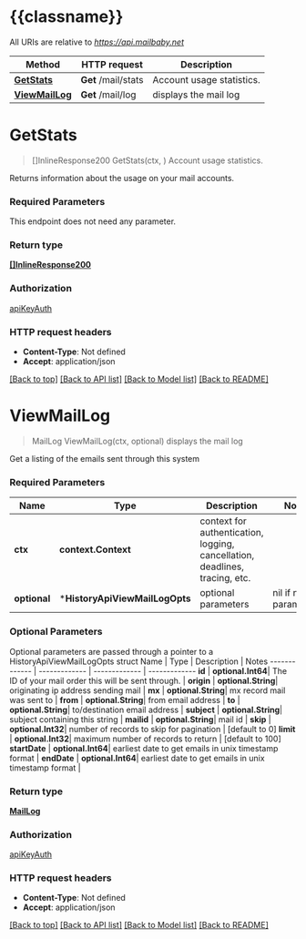 # {{classname}}

All URIs are relative to *https://api.mailbaby.net*

Method | HTTP request | Description
------------- | ------------- | -------------
[**GetStats**](HistoryApi.md#GetStats) | **Get** /mail/stats | Account usage statistics.
[**ViewMailLog**](HistoryApi.md#ViewMailLog) | **Get** /mail/log | displays the mail log

# **GetStats**
> []InlineResponse200 GetStats(ctx, )
Account usage statistics.

Returns information about the usage on your mail accounts.

### Required Parameters
This endpoint does not need any parameter.

### Return type

[**[]InlineResponse200**](inline_response_200.md)

### Authorization

[apiKeyAuth](../README.md#apiKeyAuth)

### HTTP request headers

 - **Content-Type**: Not defined
 - **Accept**: application/json

[[Back to top]](#) [[Back to API list]](../README.md#documentation-for-api-endpoints) [[Back to Model list]](../README.md#documentation-for-models) [[Back to README]](../README.md)

# **ViewMailLog**
> MailLog ViewMailLog(ctx, optional)
displays the mail log

Get a listing of the emails sent through this system 

### Required Parameters

Name | Type | Description  | Notes
------------- | ------------- | ------------- | -------------
 **ctx** | **context.Context** | context for authentication, logging, cancellation, deadlines, tracing, etc.
 **optional** | ***HistoryApiViewMailLogOpts** | optional parameters | nil if no parameters

### Optional Parameters
Optional parameters are passed through a pointer to a HistoryApiViewMailLogOpts struct
Name | Type | Description  | Notes
------------- | ------------- | ------------- | -------------
 **id** | **optional.Int64**| The ID of your mail order this will be sent through. | 
 **origin** | **optional.String**| originating ip address sending mail | 
 **mx** | **optional.String**| mx record mail was sent to | 
 **from** | **optional.String**| from email address | 
 **to** | **optional.String**| to/destination email address | 
 **subject** | **optional.String**| subject containing this string | 
 **mailid** | **optional.String**| mail id | 
 **skip** | **optional.Int32**| number of records to skip for pagination | [default to 0]
 **limit** | **optional.Int32**| maximum number of records to return | [default to 100]
 **startDate** | **optional.Int64**| earliest date to get emails in unix timestamp format | 
 **endDate** | **optional.Int64**| earliest date to get emails in unix timestamp format | 

### Return type

[**MailLog**](MailLog.md)

### Authorization

[apiKeyAuth](../README.md#apiKeyAuth)

### HTTP request headers

 - **Content-Type**: Not defined
 - **Accept**: application/json

[[Back to top]](#) [[Back to API list]](../README.md#documentation-for-api-endpoints) [[Back to Model list]](../README.md#documentation-for-models) [[Back to README]](../README.md)

